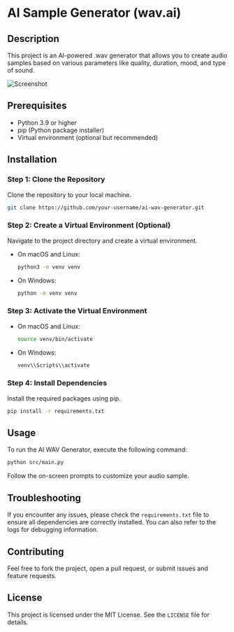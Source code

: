 # AI Sample Generator (wav.ai)

## Description

This project is an AI-powered .wav generator that allows you to create audio samples based on various parameters like quality, duration, mood, and type of sound.

![Screenshot](https://drive.google.com/uc?export=view&id=1DjjkJYfX8tbL-Yx1lRXDehFcN9lCvM8l)

## Prerequisites

- Python 3.9 or higher
- pip (Python package installer)
- Virtual environment (optional but recommended)

## Installation

### Step 1: Clone the Repository

Clone the repository to your local machine.

```bash
git clone https://github.com/your-username/ai-wav-generator.git
```

### Step 2: Create a Virtual Environment (Optional)

Navigate to the project directory and create a virtual environment.

- On macOS and Linux:
  ```bash
  python3 -m venv venv
  ```
- On Windows:
  ```bash
  python -m venv venv
  ```

### Step 3: Activate the Virtual Environment

- On macOS and Linux:
  ```bash
  source venv/bin/activate
  ```
- On Windows:
  ```bash
  venv\\Scripts\\activate
  ```

### Step 4: Install Dependencies

Install the required packages using pip.

```bash
pip install -r requirements.txt
```

## Usage

To run the AI WAV Generator, execute the following command:

```bash
python src/main.py
```

Follow the on-screen prompts to customize your audio sample.

## Troubleshooting

If you encounter any issues, please check the `requirements.txt` file to ensure all dependencies are correctly installed. You can also refer to the logs for debugging information.

## Contributing

Feel free to fork the project, open a pull request, or submit issues and feature requests.

## License

This project is licensed under the MIT License. See the `LICENSE` file for details.
